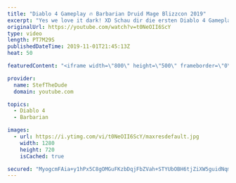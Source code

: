 ```yaml
---
title: "Diablo 4 Gameplay 🔥 Barbarian Druid Mage Blizzcon 2019"
excerpt: "Yes we love it dark! XD Schau dir die ersten Diablo 4 Gameplay videos an vom Barbar, Druiden und Mage. Abboniere den Channel für Weitere wöchentliche ..."
originalUrl: https://youtube.com/watch?v=t0NeOII6ScY
type: video
length: PT7M29S
publishedDateTime: 2019-11-01T21:45:13Z
heat: 50

featuredContent: "<iframe width=\"800\" height=\"500\" frameborder=\"0\" src=\"https://www.youtube.com/embed/t0NeOII6ScY\" allow=\"accelerometer; autoplay; encrypted-media; gyroscope; picture-in-picture\" allowfullscreen></iframe>"

provider:
  name: StefTheDude
  domain: youtube.com

topics:
  - Diablo 4
  - Barbarian

images:
  - url: https://i.ytimg.com/vi/t0NeOII6ScY/maxresdefault.jpg
    width: 1280
    height: 720
    isCached: true

secured: "MyogcmFAia+y1hPx5C8gOMGuFKzbDqjFbZVah+STYUbOBH6tjZiXW5guidNqmhy/7CeaXM3gL+pITq+BXAYqVMJBh+g+FbobasxoshjwHrBQQf/rqvboUXwZPztr/ysQsJVU7ES3uxcU6a+u/1aml2DgW6zfVuGUYZIHwGaao5n04XsrknwVA+EZPggUXRPqCbKS9NQUP/OXC5AbmVf4KTQ/d207qWKR0BfZ47a+paRciVPncqQdrvQsmz3kfs0a0Eek8W2jpfXzp7w5bAx1ZVCNF08G76802Dj4kYiEgG0YO4hss7NHC/TiHiI4uanO0UB1KM5e7LqCvWZlo+1lqh1ePeFEcqEXJGGXesVyRxy5z9y3ar0LtIoNM/GwZeFfgLEr5RUqOiPaG+th3Ga3lQ==;WDrv+FvMBO2bTpIO2gwOLw=="
---
```


